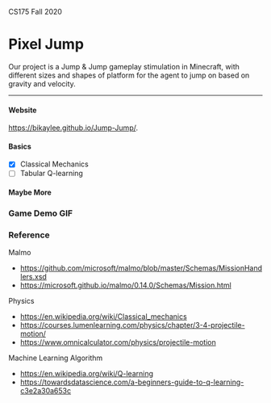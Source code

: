 CS175 Fall 2020

# Pixel Jump

Our project is a Jump & Jump gameplay stimulation in Minecraft, with different sizes and shapes of platform for the agent to jump on based on gravity and velocity. 

---
#### Website
https://bikaylee.github.io/Jump-Jump/.

#### Basics 
- [x] Classical Mechanics
- [ ] Tabular Q-learning

#### Maybe More


### Game Demo GIF


### Reference 
Malmo
- https://github.com/microsoft/malmo/blob/master/Schemas/MissionHandlers.xsd
- https://microsoft.github.io/malmo/0.14.0/Schemas/Mission.html

Physics
- https://en.wikipedia.org/wiki/Classical_mechanics
- https://courses.lumenlearning.com/physics/chapter/3-4-projectile-motion/
- https://www.omnicalculator.com/physics/projectile-motion

Machine Learning Algorithm
- https://en.wikipedia.org/wiki/Q-learning
- https://towardsdatascience.com/a-beginners-guide-to-q-learning-c3e2a30a653c

